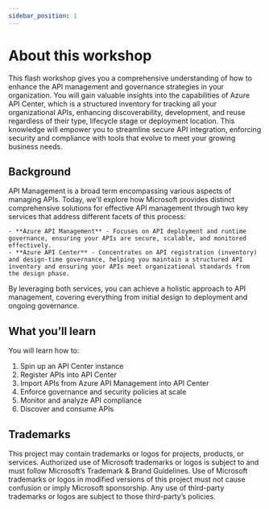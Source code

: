 ```yaml
---
sidebar_position: 1
---
```


# About this workshop

This flash workshop gives you a comprehensive understanding of how to enhance the API management and governance strategies in your organization. You will gain valuable insights into the capabilities of Azure API Center, which is a structured inventory for tracking all your organizational APIs, enhancing discoverability, development, and reuse regardless of their type, lifecycle stage or deployment location. This knowledge will empower you to streamline secure API integration, enforcing security and compliance with tools that evolve to meet your growing business needs.

## Background

API Management is a broad term encompassing various aspects of managing APIs. Today, we'll explore how Microsoft provides distinct comprehensive solutions for effective API management through two key services that address different facets of this process:

    - **Azure API Management** - Focuses on API deployment and runtime governance, ensuring your APIs are secure, scalable, and monitored effectively.
    - **Azure API Center** - Concentrates on API registration (inventory) and design-time governance, helping you maintain a structured API inventory and ensuring your APIs meet organizational standards from the design phase.

By leveraging both services, you can achieve a holistic approach to API management, covering everything from initial design to deployment and ongoing governance.

## What you’ll learn

You will learn how to:

1. Spin up an API Center instance
1. Register APIs into API Center
1. Import APIs from Azure API Management into API Center
1. Enforce governance and security policies at scale
1. Monitor and analyze API compliance
1. Discover and consume APIs

<!-- ## Cost to complete workshop

_[Coming soon …]_

## Contributors

Slides _[Coming soon …]_ -->

## Trademarks

This project may contain trademarks or logos for projects, products, or services. Authorized use of Microsoft trademarks or logos is subject to and must follow Microsoft’s Trademark & Brand Guidelines. Use of Microsoft trademarks or logos in modified versions of this project must not cause confusion or imply Microsoft sponsorship. Any use of third-party trademarks or logos are subject to those third-party’s policies.